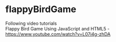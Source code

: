 # flappyBirdGame
Following video tutorials  
Flappy Bird Game Using JavaScript and HTML5 - https://www.youtube.com/watch?v=L07i4g-zhDA
